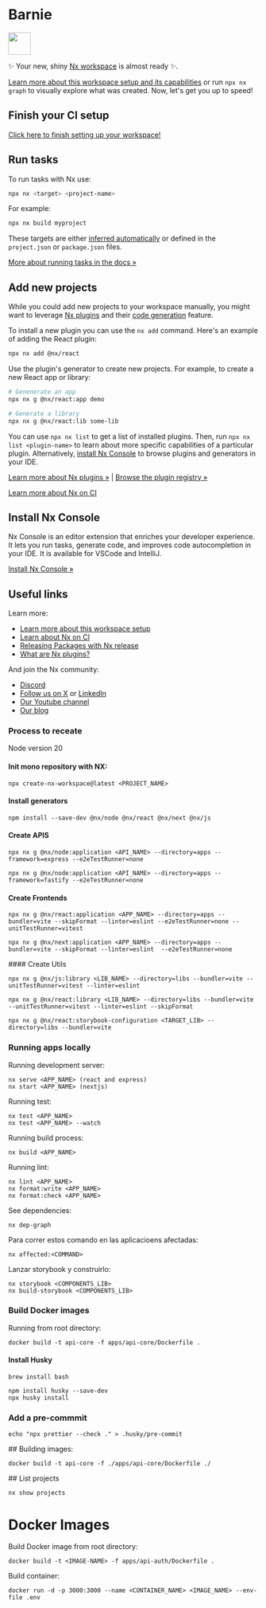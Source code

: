 # Barnie

<a alt="Nx logo" href="https://nx.dev" target="_blank" rel="noreferrer"><img src="https://raw.githubusercontent.com/nrwl/nx/master/images/nx-logo.png" width="45"></a>

✨ Your new, shiny [Nx workspace](https://nx.dev) is almost ready ✨.

[Learn more about this workspace setup and its capabilities](https://nx.dev/getting-started/intro#learn-nx?utm_source=nx_project&utm_medium=readme&utm_campaign=nx_projects) or run `npx nx graph` to visually explore what was created. Now, let's get you up to speed!

## Finish your CI setup

[Click here to finish setting up your workspace!](https://cloud.nx.app/connect/75uQQHEwKw)

## Run tasks

To run tasks with Nx use:

```sh
npx nx <target> <project-name>
```

For example:

```sh
npx nx build myproject
```

These targets are either [inferred automatically](https://nx.dev/concepts/inferred-tasks?utm_source=nx_project&utm_medium=readme&utm_campaign=nx_projects) or defined in the `project.json` or `package.json` files.

[More about running tasks in the docs &raquo;](https://nx.dev/features/run-tasks?utm_source=nx_project&utm_medium=readme&utm_campaign=nx_projects)

## Add new projects

While you could add new projects to your workspace manually, you might want to leverage [Nx plugins](https://nx.dev/concepts/nx-plugins?utm_source=nx_project&utm_medium=readme&utm_campaign=nx_projects) and their [code generation](https://nx.dev/features/generate-code?utm_source=nx_project&utm_medium=readme&utm_campaign=nx_projects) feature.

To install a new plugin you can use the `nx add` command. Here's an example of adding the React plugin:

```sh
npx nx add @nx/react
```

Use the plugin's generator to create new projects. For example, to create a new React app or library:

```sh
# Genenerate an app
npx nx g @nx/react:app demo

# Generate a library
npx nx g @nx/react:lib some-lib
```

You can use `npx nx list` to get a list of installed plugins. Then, run `npx nx list <plugin-name>` to learn about more specific capabilities of a particular plugin. Alternatively, [install Nx Console](https://nx.dev/getting-started/editor-setup?utm_source=nx_project&utm_medium=readme&utm_campaign=nx_projects) to browse plugins and generators in your IDE.

[Learn more about Nx plugins &raquo;](https://nx.dev/concepts/nx-plugins?utm_source=nx_project&utm_medium=readme&utm_campaign=nx_projects) | [Browse the plugin registry &raquo;](https://nx.dev/plugin-registry?utm_source=nx_project&utm_medium=readme&utm_campaign=nx_projects)

[Learn more about Nx on CI](https://nx.dev/ci/intro/ci-with-nx#ready-get-started-with-your-provider?utm_source=nx_project&utm_medium=readme&utm_campaign=nx_projects)

## Install Nx Console

Nx Console is an editor extension that enriches your developer experience. It lets you run tasks, generate code, and improves code autocompletion in your IDE. It is available for VSCode and IntelliJ.

[Install Nx Console &raquo;](https://nx.dev/getting-started/editor-setup?utm_source=nx_project&utm_medium=readme&utm_campaign=nx_projects)

## Useful links

Learn more:

- [Learn more about this workspace setup](https://nx.dev/getting-started/intro#learn-nx?utm_source=nx_project&utm_medium=readme&utm_campaign=nx_projects)
- [Learn about Nx on CI](https://nx.dev/ci/intro/ci-with-nx?utm_source=nx_project&utm_medium=readme&utm_campaign=nx_projects)
- [Releasing Packages with Nx release](https://nx.dev/features/manage-releases?utm_source=nx_project&utm_medium=readme&utm_campaign=nx_projects)
- [What are Nx plugins?](https://nx.dev/concepts/nx-plugins?utm_source=nx_project&utm_medium=readme&utm_campaign=nx_projects)

And join the Nx community:

- [Discord](https://go.nx.dev/community)
- [Follow us on X](https://twitter.com/nxdevtools) or [LinkedIn](https://www.linkedin.com/company/nrwl)
- [Our Youtube channel](https://www.youtube.com/@nxdevtools)
- [Our blog](https://nx.dev/blog?utm_source=nx_project&utm_medium=readme&utm_campaign=nx_projects)

### Process to receate

Node version 20

#### Init mono repository with NX:

```
npx create-nx-workspace@latest <PROJECT_NAME>
```

#### Install generators

```
npm install --save-dev @nx/node @nx/react @nx/next @nx/js
```

#### Create APIS

```
npx nx g @nx/node:application <API_NAME> --directory=apps --framework=express --e2eTestRunner=none

npx nx g @nx/node:application <API_NAME> --directory=apps --framework=fastify --e2eTestRunner=none
```

#### Create Frontends

```
npx nx g @nx/react:application <APP_NAME> --directory=apps --bundler=vite --skipFormat --linter=eslint --e2eTestRunner=none --unitTestRunner=vitest

npx nx g @nx/next:application <APP_NAME> --directory=apps --bundler=vite --skipFormat --linter=eslint  --e2eTestRunner=none
```

#### Create Utils

```
npx nx g @nx/js:library <LIB_NAME> --directory=libs --bundler=vite --unitTestRunner=vitest --linter=eslint

npx nx g @nx/react:library <LIB_NAME> --directory=libs --bundler=vite --unitTestRunner=vitest --linter=eslint --skipFormat

npx nx g @nx/react:storybook-configuration <TARGET_LIB> --directory=libs --bundler=vite
```

### Running apps locally

Running development server:

```
nx serve <APP_NAME> (react and express)
nx start <APP_NAME> (nextjs)
```

Running test:

```
nx test <APP_NAME>
nx test <APP_NAME> --watch
```

Running build process:

```
nx build <APP_NAME>
```

Running lint:

```
nx lint <APP_NAME>
nx format:write <APP_NAME>
nx format:check <APP_NAME>
```

See dependencies:

```
nx dep-graph
```

Para correr estos comando en las aplicacioens afectadas:

```
nx affected:<COMMAND>
```

Lanzar storybook y construirlo:

```
nx storybook <COMPONENTS_LIB>
nx build-storybook <COMPONENTS_LIB>
```

### Build Docker images

Running from root directory:

```
docker build -t api-core -f apps/api-core/Dockerfile .
```

#### Install Husky

```
brew install bash
```

```
npm install husky --save-dev
npx husky install
```

### Add a pre-commmit

```
echo "npx prettier --check ." > .husky/pre-commit
```

## Building images:

```
docker build -t api-core -f ./apps/api-core/Dockerfile ./
```

## List projects

```
nx show projects
```

# Docker Images

Build Docker image from root directory:

```
docker build -t <IMAGE-NAME> -f apps/api-auth/Dockerfile .
```

Build container:

```
docker run -d -p 3000:3000 --name <CONTAINER_NAME> <IMAGE_NAME> --env-file .env

```
